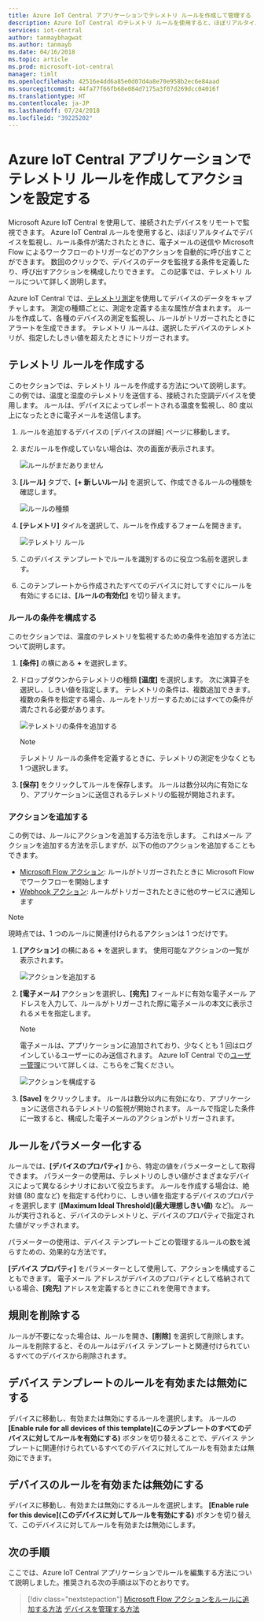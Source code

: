 ```yaml
---
title: Azure IoT Central アプリケーションでテレメトリ ルールを作成して管理する | Microsoft Docs
description: Azure IoT Central のテレメトリ ルールを使用すると、ほぼリアルタイムでデバイスを監視し、ルールがトリガーされたときに、電子メールの送信などのアクションを自動的に呼び出すことができます。
services: iot-central
author: tanmaybhagwat
ms.author: tanmayb
ms.date: 04/16/2018
ms.topic: article
ms.prod: microsoft-iot-central
manager: timlt
ms.openlocfilehash: 42516e4dd6a85e0d07d4a8e70e958b2ec6e84aad
ms.sourcegitcommit: 44fa77f66fb68e084d7175a3f07d269dcc04016f
ms.translationtype: HT
ms.contentlocale: ja-JP
ms.lasthandoff: 07/24/2018
ms.locfileid: "39225202"
---
```

# <a name="create-a-telemetry-rule-and-set-up-an-action-in-your-azure-iot-central-application"></a>Azure IoT Central アプリケーションでテレメトリ ルールを作成してアクションを設定する

Microsoft Azure IoT Central を使用して、接続されたデバイスをリモートで監視できます。 Azure IoT Central ルールを使用すると、ほぼリアルタイムでデバイスを監視し、ルール条件が満たされたときに、電子メールの送信や Microsoft Flow によるワークフローのトリガーなどのアクションを自動的に呼び出すことができます。 数回のクリックで、デバイスのデータを監視する条件を定義したり、呼び出すアクションを構成したりできます。 この記事では、テレメトリ ルールについて詳しく説明します。

Azure IoT Central では、[テレメトリ測定](howto-set-up-template.md)を使用してデバイスのデータをキャプチャします。 測定の種類ごとに、測定を定義する主な属性が含まれます。 ルールを作成して、各種のデバイスの測定を監視し、ルールがトリガーされたときにアラートを生成できます。 テレメトリ ルールは、選択したデバイスのテレメトリが、指定したしきい値を超えたときにトリガーされます。

## <a name="create-a-telemetry-rule"></a>テレメトリ ルールを作成する

このセクションでは、テレメトリ ルールを作成する方法について説明します。 この例では、温度と湿度のテレメトリを送信する、接続された空調デバイスを使用します。 ルールは、デバイスによってレポートされる温度を監視し、80 度以上になったときに電子メールを送信します。

1. ルールを追加するデバイスの [デバイスの詳細] ページに移動します。

1. まだルールを作成していない場合は、次の画面が表示されます。

    ![ルールがまだありません](media/howto-create-telemetry-rules/image1.png)

1. **[ルール]** タブで、**[+ 新しいルール]** を選択して、作成できるルールの種類を確認します。

    ![ルールの種類](media/howto-create-telemetry-rules/image2.png)

1. **[テレメトリ]** タイルを選択して、ルールを作成するフォームを開きます。

    ![テレメトリ ルール](media/howto-create-telemetry-rules/image3.png)

1. このデバイス テンプレートでルールを識別するのに役立つ名前を選択します。

1. このテンプレートから作成されたすべてのデバイスに対してすぐにルールを有効にするには、**[ルールの有効化]** を切り替えます。

### <a name="configure-the-rule-condition"></a>ルールの条件を構成する

このセクションでは、温度のテレメトリを監視するための条件を追加する方法について説明します。

1. **[条件]** の横にある **+** を選択します。

1. ドロップダウンからテレメトリの種類 **[温度]** を選択します。 次に演算子を選択し、しきい値を指定します。 テレメトリの条件は、複数追加できます。 複数の条件を指定する場合、ルールをトリガーするためにはすべての条件が満たされる必要があります。

    ![テレメトリの条件を追加する](media/howto-create-telemetry-rules/image4.png)

    > [!NOTE]
    > テレメトリ ルールの条件を定義するときに、テレメトリの測定を少なくとも 1 つ選択します。

1. **[保存]** をクリックしてルールを保存します。 ルールは数分以内に有効になり、アプリケーションに送信されるテレメトリの監視が開始されます。

### <a name="add-an-action"></a>アクションを追加する

この例では、ルールにアクションを追加する方法を示します。 これはメール アクションを追加する方法を示しますが、以下の他のアクションを追加することもできます。
-  [Microsoft Flow アクション](howto-add-microsoft-flow.md): ルールがトリガーされたときに Microsoft Flow でワークフローを開始します
- [Webhook アクション](howto-create-webhooks.md): ルールがトリガーされたときに他のサービスに通知します

> [!NOTE]
> 現時点では、1 つのルールに関連付けられるアクションは 1 つだけです。

1. **[アクション]** の横にある **+** を選択します。 使用可能なアクションの一覧が表示されます。

    ![アクションを追加する](media/howto-create-telemetry-rules/image5.png)

1. **[電子メール]** アクションを選択し、**[宛先]** フィールドに有効な電子メール アドレスを入力して、ルールがトリガーされた際に電子メールの本文に表示されるメモを指定します。

    > [!NOTE]
    > 電子メールは、アプリケーションに追加されており、少なくとも 1 回はログインしているユーザーにのみ送信されます。 Azure IoT Central での[ユーザー管理](howto-administer.md)について詳しくは、こちらをご覧ください。

   ![アクションを構成する](media/howto-create-telemetry-rules/image6.png)

1. **[Save]** をクリックします。 ルールは数分以内に有効になり、アプリケーションに送信されるテレメトリの監視が開始されます。 ルールで指定した条件に一致すると、構成した電子メールのアクションがトリガーされます。

## <a name="parameterize-the-rule"></a>ルールをパラメーター化する

ルールでは、**[デバイスのプロパティ]** から、特定の値をパラメーターとして取得できます。 パラメーターの使用は、テレメトリのしきい値がさまざまなデバイスによって異なるシナリオにおいて役立ちます。 ルールを作成する場合は、絶対値 (80 度など) を指定する代わりに、しきい値を指定するデバイスのプロパティを選択します (**[Maximum Ideal Threshold]\(最大理想しきい値\)** など)。 ルールが実行されると、デバイスのテレメトリと、デバイスのプロパティで指定された値がマッチされます。

パラメーターの使用は、デバイス テンプレートごとの管理するルールの数を減らすための、効果的な方法です。

**[デバイス プロパティ]** をパラメーターとして使用して、アクションを構成することもできます。 電子メール アドレスがデバイスのプロパティとして格納されている場合、**[宛先]** アドレスを定義するときにこれを使用できます。

## <a name="delete-a-rule"></a>規則を削除する

ルールが不要になった場合は、ルールを開き、**[削除]** を選択して削除します。 ルールを削除すると、そのルールはデバイス テンプレートと関連付けられているすべてのデバイスから削除されます。

## <a name="enable-or-disable-a-rule-for-a-device-template"></a>デバイス テンプレートのルールを有効または無効にする

デバイスに移動し、有効または無効にするルールを選択します。 ルールの **[Enable rule for all devices of this template]\(このテンプレートのすべてのデバイスに対してルールを有効にする\)** ボタンを切り替えることで、デバイス テンプレートに関連付けられているすべてのデバイスに対してルールを有効または無効にできます。

## <a name="enable-or-disable-a-rule-for-a-device"></a>デバイスのルールを有効または無効にする

デバイスに移動し、有効または無効にするルールを選択します。 **[Enable rule for this device]\(このデバイスに対してルールを有効にする\)** ボタンを切り替えて、このデバイスに対してルールを有効または無効にします。

## <a name="next-steps"></a>次の手順

ここでは、Azure IoT Central アプリケーションでルールを編集する方法について説明しました。推奨される次の手順は以下のとおりです。

> [!div class="nextstepaction"]
> [Microsoft Flow アクションをルールに追加する方法](howto-add-microsoft-flow.md)
> [デバイスを管理する方法](howto-manage-devices.md)
